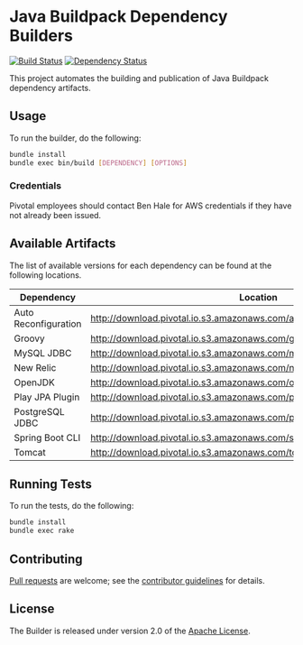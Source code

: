 # Java Buildpack Dependency Builders
[![Build Status](https://travis-ci.org/cloudfoundry/java-buildpack-dependency-builder.png?branch=master)](https://travis-ci.org/cloudfoundry/java-buildpack-dependency-builder)
[![Dependency Status](https://gemnasium.com/cloudfoundry/java-buildpack-dependency-builder.png)](http://gemnasium.com/cloudfoundry/java-buildpack-dependency-builder)

This project automates the building and publication of Java Buildpack dependency artifacts.

## Usage
To run the builder, do the following:

```bash
bundle install
bundle exec bin/build [DEPENDENCY] [OPTIONS]
```

### Credentials
Pivotal employees should contact Ben Hale for AWS credentials if they have not already been issued.

## Available Artifacts
The list of available versions for each dependency can be found at the following locations.

| Dependency | Location
| ---------- | ---------
| Auto Reconfiguration | <http://download.pivotal.io.s3.amazonaws.com/auto-reconfiguration/index.yml>
| Groovy | <http://download.pivotal.io.s3.amazonaws.com/groovy/index.yml>
| MySQL JDBC | <http://download.pivotal.io.s3.amazonaws.com/mysql-jdbc/index.yml>
| New Relic | <http://download.pivotal.io.s3.amazonaws.com/new-relic/index.yml>
| OpenJDK | <http://download.pivotal.io.s3.amazonaws.com/openjdk/lucid/x86_64/index.yml>
| Play JPA Plugin | <http://download.pivotal.io.s3.amazonaws.com/play-jpa-plugin/index.yml>
| PostgreSQL JDBC | <http://download.pivotal.io.s3.amazonaws.com/postgresql-jdbc/index.yml>
| Spring Boot CLI| <http://download.pivotal.io.s3.amazonaws.com/spring-boot-cli/index.yml>
| Tomcat | <http://download.pivotal.io.s3.amazonaws.com/tomcat/index.yml>


## Running Tests
To run the tests, do the following:

```bash
bundle install
bundle exec rake
```

## Contributing
[Pull requests][] are welcome; see the [contributor guidelines][] for details.

[Pull requests]: http://help.github.com/send-pull-requests
[contributor guidelines]: CONTRIBUTING.md

## License
The Builder is released under version 2.0 of the [Apache License][].

[Apache License]: http://www.apache.org/licenses/LICENSE-2.0
